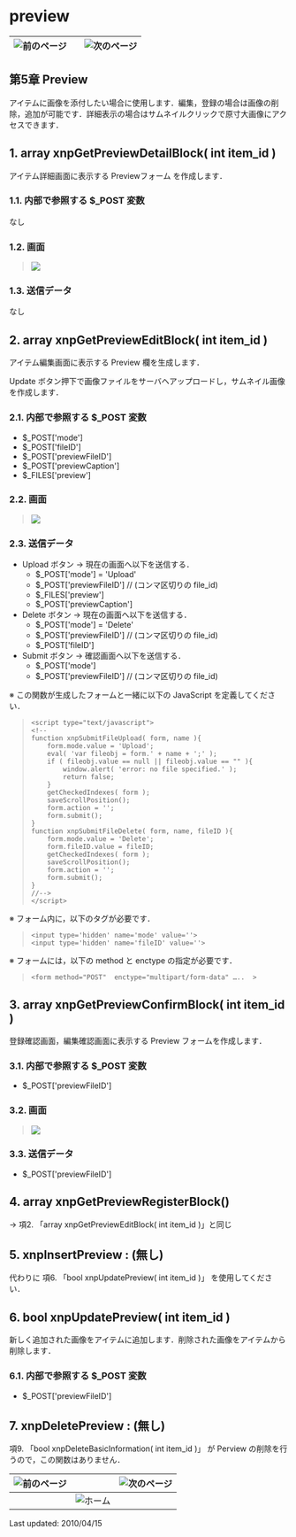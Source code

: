 # preview

| ![&#x524D;&#x306E;&#x30DA;&#x30FC;&#x30B8;](https://github.com/XoopsDocs/xoonips-developerguide/tree/a6a58e91b3c2fbad05284b6a55d66570e12e94d6/en/book/assets/commonlib/prev.gif) |  | ![&#x6B21;&#x306E;&#x30DA;&#x30FC;&#x30B8;](https://github.com/XoopsDocs/xoonips-developerguide/tree/a6a58e91b3c2fbad05284b6a55d66570e12e94d6/en/book/assets/commonlib/next.gif) |
| :--- | :---: | :--- |


## 第5章 Preview <a id="5-preview"></a>

アイテムに画像を添付したい場合に使用します．編集，登録の場合は画像の削除，追加が可能です．詳細表示の場合はサムネイルクリックで原寸大画像にアクセスできます．

## 1. array xnpGetPreviewDetailBlock\( int item\_id \) <a id="1-array-xnpgetpreviewdetailblock-int-item-id"></a>

アイテム詳細画面に表示する Previewフォーム を作成します．

### 1.1. 内部で参照する $\_POST 変数 <a id="1-1-post"></a>

なし

### 1.2. 画面 <a id="1-2"></a>

> ![](https://github.com/XoopsDocs/xoonips-developerguide/tree/a6a58e91b3c2fbad05284b6a55d66570e12e94d6/en/book/assets/commonlib/xnpGetPreviewDetailBlock.gif)

### 1.3. 送信データ <a id="1-3"></a>

なし

## 2. array xnpGetPreviewEditBlock\( int item\_id \) <a id="2-array-xnpgetprevieweditblock-int-item-id"></a>

アイテム編集画面に表示する Preview 欄を生成します．

Update ボタン押下で画像ファイルをサーバヘアップロードし，サムネイル画像を作成します．

### 2.1. 内部で参照する $\_POST 変数 <a id="2-1-post"></a>

* $\_POST\['mode'\]
* $\_POST\['fileID'\]
* $\_POST\['previewFileID'\]
* $\_POST\['previewCaption'\]
* $\_FILES\['preview'\]

### 2.2. 画面 <a id="2-2"></a>

> ![](https://github.com/XoopsDocs/xoonips-developerguide/tree/a6a58e91b3c2fbad05284b6a55d66570e12e94d6/en/book/assets/commonlib/xnpGetPreviewEditBlock.gif)

### 2.3. 送信データ <a id="2-3"></a>

* Upload ボタン → 現在の画面へ以下を送信する．
  * $\_POST\['mode'\] = 'Upload'
  * $\_POST\['previewFileID'\] // \(コンマ区切りの file\_id\)
  * $\_FILES\['preview'\]
  * $\_POST\['previewCaption'\]
* Delete ボタン → 現在の画面へ以下を送信する．
  * $\_POST\['mode'\] = 'Delete'
  * $\_POST\['previewFileID'\] // \(コンマ区切りの file\_id\)
  * $\_POST\['fileID'\]
* Submit ボタン → 確認画面へ以下を送信する．
  * $\_POST\['mode'\]
  * $\_POST\['previewFileID'\] // \(コンマ区切りの file\_id\)

※ この関数が生成したフォームと一緒に以下の JavaScript を定義してください．

> ```text
> <script type="text/javascript">
> <!--
> function xnpSubmitFileUpload( form, name ){
>     form.mode.value = 'Upload';
>     eval( 'var fileobj = form.' + name + ';' );
>     if ( fileobj.value == null || fileobj.value == "" ){
>         window.alert( 'error: no file specified.' );
>         return false;
>     }
>     getCheckedIndexes( form );
>     saveScrollPosition();
>     form.action = '';
>     form.submit();
> }
> function xnpSubmitFileDelete( form, name, fileID ){
>     form.mode.value = 'Delete';
>     form.fileID.value = fileID;
>     getCheckedIndexes( form );
>     saveScrollPosition();
>     form.action = '';
>     form.submit();
> }
> //-->
> </script>
> ```

※ フォーム内に，以下のタグが必要です．

> ```text
> <input type='hidden' name='mode' value=''>
> <input type='hidden' name='fileID' value=''>
> ```

※ フォームには，以下の method と enctype の指定が必要です．

> ```text
> <form method="POST"  enctype="multipart/form-data" …..  >
> ```

## 3. array xnpGetPreviewConfirmBlock\( int item\_id \) <a id="3-array-xnpgetpreviewconfirmblock-int-item-id"></a>

登録確認画面，編集確認画面に表示する Preview フォームを作成します．

### 3.1. 内部で参照する $\_POST 変数 <a id="3-1-post"></a>

* $\_POST\['previewFileID'\]

### 3.2. 画面 <a id="3-2"></a>

> ![](https://github.com/XoopsDocs/xoonips-developerguide/tree/a6a58e91b3c2fbad05284b6a55d66570e12e94d6/en/book/assets/commonlib/xnpGetPreviewConfirmBlock.gif)

### 3.3. 送信データ <a id="3-3"></a>

* $\_POST\['previewFileID'\]

## 4. array xnpGetPreviewRegisterBlock\(\) <a id="4-array-xnpgetpreviewregisterblock"></a>

→ 項2. 「array xnpGetPreviewEditBlock\( int item\_id \)」と同じ

## 5. xnpInsertPreview : \(無し\) <a id="5-xnpinsertpreview"></a>

代わりに 項6. 「bool xnpUpdatePreview\( int item\_id \)」 を使用してください．

## 6. bool xnpUpdatePreview\( int item\_id \) <a id="6-bool-xnpupdatepreview-int-item-id"></a>

新しく追加された画像をアイテムに追加します．削除された画像をアイテムから削除します．

### 6.1. 内部で参照する $\_POST 変数 <a id="6-1-post"></a>

* $\_POST\['previewFileID'\]

## 7. xnpDeletePreview : \(無し\) <a id="7-xnpdeletepreview"></a>

項9. 「bool xnpDeleteBasicInformation\( int item\_id \)」 が Perview の削除を行うので，この関数はありません．

| ![&#x524D;&#x306E;&#x30DA;&#x30FC;&#x30B8;](https://github.com/XoopsDocs/xoonips-developerguide/tree/a6a58e91b3c2fbad05284b6a55d66570e12e94d6/en/book/assets/commonlib/prev.gif) |  | ![&#x6B21;&#x306E;&#x30DA;&#x30FC;&#x30B8;](https://github.com/XoopsDocs/xoonips-developerguide/tree/a6a58e91b3c2fbad05284b6a55d66570e12e94d6/en/book/assets/commonlib/next.gif) |
| :--- | :--- | :--- |
|  | ![&#x30DB;&#x30FC;&#x30E0;](https://github.com/XoopsDocs/xoonips-developerguide/tree/a6a58e91b3c2fbad05284b6a55d66570e12e94d6/en/book/assets/commonlib/home.gif) |  |

Last updated: 2010/04/15

